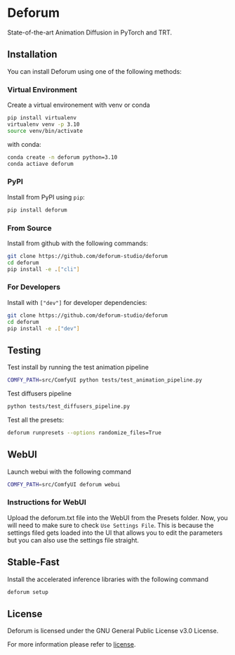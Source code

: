 # Deforum
State-of-the-art Animation Diffusion in PyTorch and TRT.
## Installation
You can install Deforum using one of the following methods:
### Virtual Environment
Create a virtual environement with venv or conda
```bash
pip install virtualenv
virtualenv venv -p 3.10
source venv/bin/activate
```
with conda:
```bash
conda create -n deforum python=3.10
conda actiave deforum
```
### PyPI
Install from PyPI using `pip`:
```bash
pip install deforum
```
### From Source
Install from github with the following commands:
```bash
git clone https://github.com/deforum-studio/deforum
cd deforum
pip install -e .["cli"]
```
### For Developers
Install with `["dev"]` for developer dependencies:
```bash
git clone https://github.com/deforum-studio/deforum
cd deforum
pip install -e .["dev"]
```

## Testing
Test install by running the test animation pipeline
```bash
COMFY_PATH=src/ComfyUI python tests/test_animation_pipeline.py
```
Test diffusers pipeline
```bash
python tests/test_diffusers_pipeline.py
```
Test all the presets:
```bash
deforum runpresets --options randomize_files=True
```

## WebUI
Launch webui with the following command
```bash
COMFY_PATH=src/ComfyUI deforum webui
```

### Instructions for WebUI
Upload the deforum.txt file into the WebUI from the Presets folder.
Now, you will need to make sure to check `Use Settings File`.
This is because the settings filed gets loaded into the UI that allows you to edit the parameters but you can also use the settings file straight.

## Stable-Fast
Install the accelerated inference libraries with the following command
```bash
deforum setup
```

## License
Deforum is licensed under the GNU General Public License v3.0 License.

For more information please refer to [license](https://github.com/deforum-studio/deforum/blob/main/LICENSE).
